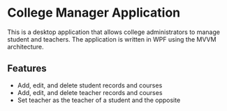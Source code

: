 # College Manager Application
This is a desktop application that allows college administrators to manage student and teachers. The application is written in WPF using the MVVM architecture.

## Features
* Add, edit, and delete student records and courses
* Add, edit, and delete teacher records and courses
* Set teacher as the teacher of a student and the opposite
